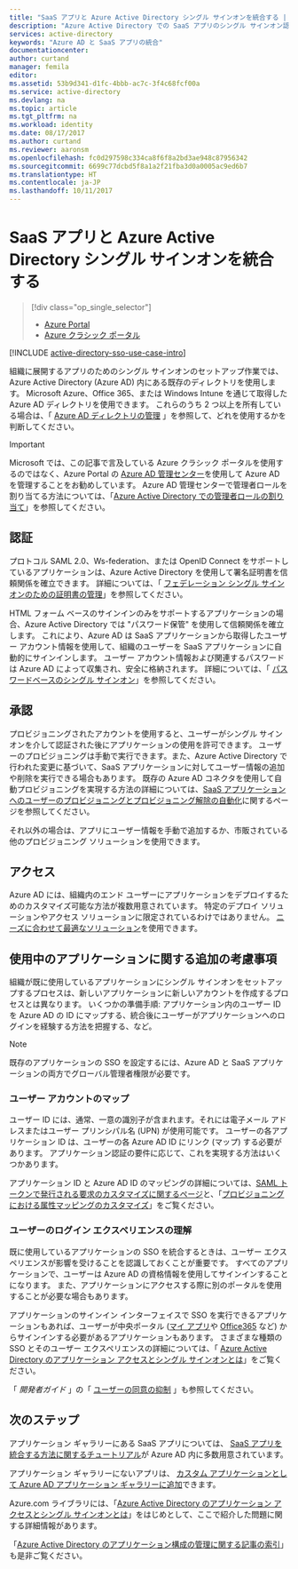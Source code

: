 ```yaml
---
title: "SaaS アプリと Azure Active Directory シングル サインオンを統合する | Microsoft Docs"
description: "Azure Active Directory での SaaS アプリのシングル サインオン認証およびユーザー プロビジョニングによるアクセス管理の一元化を有効にします。 Azure Active Directory を SaaS アプリに統合する方法の概要について説明します。"
services: active-directory
keywords: "Azure AD と SaaS アプリの統合"
documentationcenter: 
author: curtand
manager: femila
editor: 
ms.assetid: 53b9d341-d1fc-4bbb-ac7c-3f4c68fcf00a
ms.service: active-directory
ms.devlang: na
ms.topic: article
ms.tgt_pltfrm: na
ms.workload: identity
ms.date: 08/17/2017
ms.author: curtand
ms.reviewer: aaronsm
ms.openlocfilehash: fc0d297598c334ca8f6f8a2bd3ae948c87956342
ms.sourcegitcommit: 6699c77dcbd5f8a1a2f21fba3d0a0005ac9ed6b7
ms.translationtype: HT
ms.contentlocale: ja-JP
ms.lasthandoff: 10/11/2017
---
```

# <a name="integrate-azure-active-directory-single-sign-on-with-saas-apps"></a>SaaS アプリと Azure Active Directory シングル サインオンを統合する
> [!div class="op_single_selector"]
> * [Azure Portal](active-directory-enterprise-apps-manage-sso.md)
> * [Azure クラシック ポータル](active-directory-sso-integrate-saas-apps.md)
>
>

[!INCLUDE [active-directory-sso-use-case-intro](../../includes/active-directory-sso-use-case-intro.md)]

組織に展開するアプリのためのシングル サインオンのセットアップ作業では、Azure Active Directory (Azure AD) 内にある既存のディレクトリを使用します。 Microsoft Azure、Office 365、または Windows Intune を通じて取得した Azure AD ディレクトリを使用できます。 これらのうち 2 つ以上を所有している場合は、「 [Azure AD ディレクトリの管理](active-directory-administer.md) 」を参照して、どれを使用するかを判断してください。

> [!IMPORTANT]
> Microsoft では、この記事で言及している Azure クラシック ポータルを使用するのではなく、Azure Portal の [Azure AD 管理センター](https://aad.portal.azure.com)を使用して Azure AD を管理することをお勧めしています。 Azure AD 管理センターで管理者ロールを割り当てる方法については、「[Azure Active Directory での管理者ロールの割り当て](active-directory-enterprise-apps-manage-sso.md)」を参照してください。

## <a name="authentication"></a>認証
プロトコル SAML 2.0、Ws-federation、または OpenID Connect をサポートしているアプリケーションは、Azure Active Directory を使用して署名証明書を信頼関係を確立できます。 詳細については、「 [フェデレーション シングル サインオンのための証明書の管理](active-directory-sso-certs.md)」を参照してください。

HTML フォーム ベースのサインインのみをサポートするアプリケーションの場合、Azure Active Directory では "パスワード保管" を使用して信頼関係を確立します。 これにより、Azure AD は SaaS アプリケーションから取得したユーザー アカウント情報を使用して、組織のユーザーを SaaS アプリケーションに自動的にサインインします。 ユーザー アカウント情報および関連するパスワードは Azure AD によって収集され、安全に格納されます。 詳細については、「 [パスワードベースのシングル サインオン](active-directory-appssoaccess-whatis.md#password-based-single-sign-on)」を参照してください。

## <a name="authorization"></a>承認
プロビジョニングされたアカウントを使用すると、ユーザーがシングル サインオンを介して認証された後にアプリケーションの使用を許可できます。 ユーザーのプロビジョニングは手動で実行できます。また、Azure Active Directory で行われた変更に基づいて、SaaS アプリケーションに対してユーザー情報の追加や削除を実行できる場合もあります。 既存の Azure AD コネクタを使用して自動プロビジョニングを実現する方法の詳細については、[SaaS アプリケーションへのユーザーのプロビジョニングとプロビジョニング解除の自動化](active-directory-saas-app-provisioning.md)に関するページを参照してください。

それ以外の場合は、アプリにユーザー情報を手動で追加するか、市販されている他のプロビジョニング ソリューションを使用できます。

## <a name="access"></a>アクセス
Azure AD には、組織内のエンド ユーザーにアプリケーションをデプロイするためのカスタマイズ可能な方法が複数用意されています。 特定のデプロイ ソリューションやアクセス ソリューションに限定されているわけではありません。 [ニーズに合わせて最適なソリューション](active-directory-appssoaccess-whatis.md#deploying-azure-ad-integrated-applications-to-users)を使用できます。

## <a name="additional-considerations-for-applications-already-in-use"></a>使用中のアプリケーションに関する追加の考慮事項
組織が既に使用しているアプリケーションにシングル サインオンをセットアップするプロセスは、新しいアプリケーションに新しいアカウントを作成するプロセスとは異なります。 いくつかの準備手順: アプリケーション内のユーザー ID を Azure AD の ID にマップする、統合後にユーザーがアプリケーションへのログインを経験する方法を把握する、など。

> [!NOTE]
> 既存のアプリケーションの SSO を設定するには、Azure AD と SaaS アプリケーションの両方でグローバル管理者権限が必要です。
>
>

### <a name="mapping-user-accounts"></a>ユーザー アカウントのマップ
ユーザー ID には、通常、一意の識別子が含まれます。それには電子メール アドレスまたはユーザー プリンシパル名 (UPN) が使用可能です。 ユーザーの各アプリケーション ID は、ユーザーの各 Azure AD ID にリンク (マップ) する必要があります。 アプリケーション認証の要件に応じて、これを実現する方法はいくつかあります。

アプリケーション ID と Azure AD ID のマッピングの詳細については、[SAML トークンで発行される要求のカスタマイズに関するページ](http://social.technet.microsoft.com/wiki/contents/articles/31257.azure-active-directory-customizing-claims-issued-in-the-saml-token-for-pre-integrated-apps.aspx)と、「[プロビジョニングにおける属性マッピングのカスタマイズ](active-directory-saas-customizing-attribute-mappings.md)」をご覧ください。

### <a name="understanding-the-users-log-in-experience"></a>ユーザーのログイン エクスペリエンスの理解
既に使用しているアプリケーションの SSO を統合するときは、ユーザー エクスペリエンスが影響を受けることを認識しておくことが重要です。 すべてのアプリケーションで、ユーザーは Azure AD の資格情報を使用してサインインすることになります。 また、アプリケーションにアクセスする際に別のポータルを使用することが必要な場合もあります。

アプリケーションのサインイン インターフェイスで SSO を実行できるアプリケーションもあれば、ユーザーが中央ポータル ([マイ アプリ](http://myapps.microsoft.com)や [Office365](http://portal.office.com/myapps) など) からサインインする必要があるアプリケーションもあります。 さまざまな種類の SSO とそのユーザー エクスペリエンスの詳細については、「 [Azure Active Directory のアプリケーション アクセスとシングル サインオンとは](active-directory-appssoaccess-whatis.md)」をご覧ください。

「 *開発者ガイド* 」の「 [ユーザーの同意の抑制](active-directory-applications-guiding-developers-for-lob-applications.md) 」も参照してください。

## <a name="next-steps"></a>次のステップ
アプリケーション ギャラリーにある SaaS アプリについては、 [SaaS アプリを統合する方法に関するチュートリアル](active-directory-saas-tutorial-list.md)が Azure AD 内に多数用意されています。

アプリケーション ギャラリーにないアプリは、 [カスタム アプリケーションとして Azure AD アプリケーション ギャラリーに追加](http://blogs.technet.com/b/ad/archive/2015/06/17/bring-your-own-app-with-azure-ad-self-service-saml-configuration-gt-now-in-preview.aspx)できます。

Azure.com ライブラリには、「[Azure Active Directory のアプリケーション アクセスとシングル サインオンとは](active-directory-appssoaccess-whatis.md)」をはじめとして、ここで紹介した問題に関する詳細情報があります。

「[Azure Active Directory のアプリケーション構成の管理に関する記事の索引](active-directory-apps-index.md)」も是非ご覧ください。
